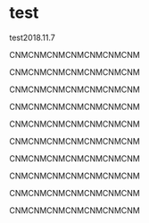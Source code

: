 # test
test2018.11.7


CNMCNMCNMCNMCNMCNMCNM

CNMCNMCNMCNMCNMCNMCNM

CNMCNMCNMCNMCNMCNMCNM

CNMCNMCNMCNMCNMCNMCNM

CNMCNMCNMCNMCNMCNMCNM

CNMCNMCNMCNMCNMCNMCNM

CNMCNMCNMCNMCNMCNMCNM

CNMCNMCNMCNMCNMCNMCNM

CNMCNMCNMCNMCNMCNMCNM

CNMCNMCNMCNMCNMCNMCNM